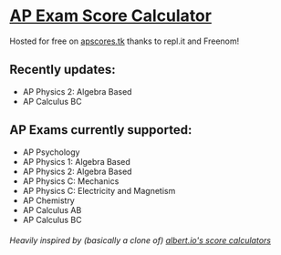# [AP Exam Score Calculator](https://apscores.tk)
Hosted for free on [apscores.tk](https://apscores.tk) thanks to repl.it and Freenom!
## Recently updates:
- AP Physics 2: Algebra Based
- AP Calculus BC
## AP Exams currently supported:
- AP Psychology
- AP Physics 1: Algebra Based
- AP Physics 2: Algebra Based
- AP Physics C: Mechanics
- AP Physics C: Electricity and Magnetism
- AP Chemistry
- AP Calculus AB
- AP Calculus BC
###### Heavily inspired by (basically a clone of) [albert.io's score calculators](https://www.albert.io/blog/tools-calculators/)
